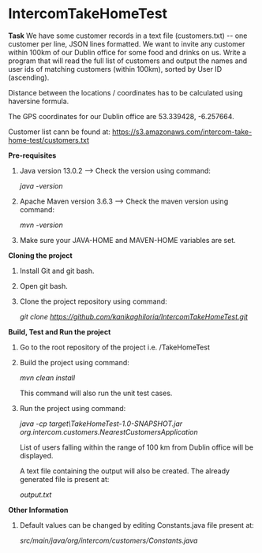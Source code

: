 # IntercomTakeHomeTest

**Task**
We have some customer records in a text file (customers.txt) -- one customer per line, JSON
lines formatted. We want to invite any customer within 100km of our Dublin office for some food
and drinks on us. Write a program that will read the full list of customers and output the names
and user ids of matching customers (within 100km), sorted by User ID (ascending).

Distance between the locations / coordinates has to be calculated using haversine formula.

The GPS coordinates for our Dublin office are 53.339428, -6.257664.

Customer list cann be found at: https://s3.amazonaws.com/intercom-take-home-test/customers.txt 

**Pre-requisites**
1. Java version 13.0.2 -->
Check the version using command:

    _java -version_
2. Apache Maven version 3.6.3 --> Check the maven version using command:

    _mvn -version_
3. Make sure your JAVA-HOME and MAVEN-HOME variables are set.

**Cloning the project**
1. Install Git and git bash.
2. Open git bash.
3. Clone the project repository using command:

    _git clone https://github.com/kanikaghiloria/IntercomTakeHomeTest.git_

**Build, Test and Run the project**
1. Go to the root repository of the project i.e. /TakeHomeTest
2. Build the project using command:

    _mvn clean install_
    
    This command will also run the unit test cases.
3. Run the project using command:

    _java -cp target\TakeHomeTest-1.0-SNAPSHOT.jar org.intercom.customers.NearestCustomersApplication_
    
    List of users falling within the range of 100 km from Dublin office will be displayed. 
    
    A text file containing the output will also be created. The already generated file is present at:
    
    _output.txt_
    
**Other Information**
1. Default values can be changed by editing Constants.java file present at:

    _src/main/java/org/intercom/customers/Constants.java_
     
    
    
 
